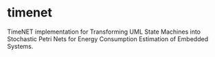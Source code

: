 timenet
=======

TimeNET implementation for Transforming UML State Machines into Stochastic Petri Nets for Energy Consumption Estimation of Embedded Systems.

